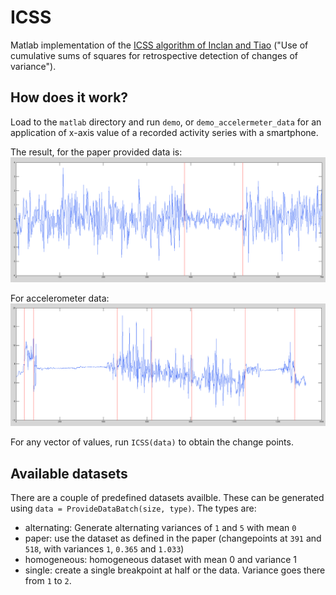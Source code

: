# ICSS

Matlab implementation of the [ICSS algorithm of Inclan and Tiao](http://www.jstor.org/stable/2290916) ("Use of cumulative sums of squares for retrospective detection of changes of variance").

## How does it work?

Load to the `matlab` directory and run `demo`, or `demo_accelermeter_data` for an application of x-axis value of a recorded activity series with a smartphone.

The result, for the paper provided data is:
![Paper data segmentation](/images/paper.png?raw=true "Paper segmentation")

For accelerometer data:
![Accelerometer data segmentation](/images/sit-walk-turn-walk-turn-walk-sit.png?raw=true "Accelerometer data segmentation")

For any vector of values, run `ICSS(data)` to obtain the change points.

## Available datasets

There are a couple of predefined datasets availble.
These can be generated using `data = ProvideDataBatch(size, type)`.
The types are:

  * alternating: Generate alternating variances of `1` and `5` with mean `0`
  * paper: use the dataset as defined in the paper (changepoints at `391` and `518`, with variances `1`, `0.365` and `1.033`)
  * homogeneous: homogeneous dataset with mean 0 and variance 1
  * single: create a single breakpoint at half or the data. Variance goes there from `1` to `2`.
